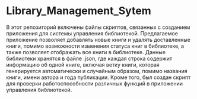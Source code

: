 # Library_Management_Sytem
В этот репозиторий включены файлы скриптов, связанных с созданием приложения для системы управления библиотекой.
Предлагаемое приложение позволяет добавлять новые книги и удалять доставленные книги, помимо возможности изменения статуса книг в библиотеке, а также позволяет отображать все книги в библиотеке.
Данные библиотеки хранятся в файле .json, где каждая строка содержит информацию об одной книге, включая ветку книги, которая генерируется автоматически и случайным образом, помимо названия книги, имени автора и года публикации.
Кроме того, был создан скрипт для проверки работоспособности различных функций в приложении управления библиотекой.
